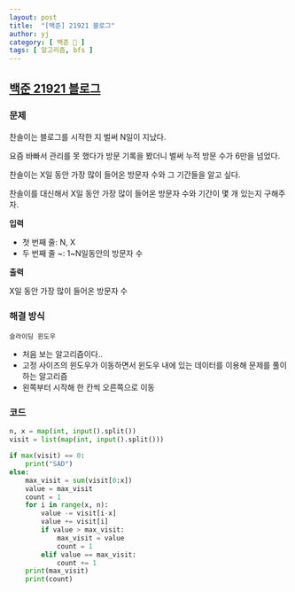 ```yaml
---
layout: post
title:  "[백준] 21921 블로그"
author: yj
category: [ 백준 📝 ]
tags: [ 알고리즘, bfs ]
---
```


## [백준 21921 블로그](https://www.acmicpc.net/problem/21921)

### 문제

찬솔이는 블로그를 시작한 지 벌써 N일이 지났다.

요즘 바빠서 관리를 못 했다가 방문 기록을 봤더니 벌써 누적 방문 수가 6만을 넘었다.

찬솔이는 X일 동안 가장 많이 들어온 방문자 수와 그 기간들을 알고 싶다.

찬솔이를 대신해서 X일 동안 가장 많이 들어온 방문자 수와 기간이 몇 개 있는지 구해주자.

**입력**

- 첫 번째 줄: N, X
- 두 번째 줄 ~: 1~N일동안의 방문자 수

**출력**

X일 동안 가장 많이 들어온 방문자 수

### 해결 방식

`슬라이딩 윈도우`
- 처음 보는 알고리즘이다..
- 고정 사이즈의 윈도우가 이동하면서 윈도우 내에 있는 데이터를 이용해 문제를 풀이하는 알고리즘
- 왼쪽부터 시작해 한 칸씩 오른쪽으로 이동

### 코드

```python
n, x = map(int, input().split())
visit = list(map(int, input().split()))

if max(visit) == 0:
    print("SAD")
else:
    max_visit = sum(visit[0:x])
    value = max_visit
    count = 1
    for i in range(x, n):
        value -= visit[i-x]
        value += visit[i]
        if value > max_visit:
            max_visit = value
            count = 1
        elif value == max_visit:
            count += 1
    print(max_visit)
    print(count)
```